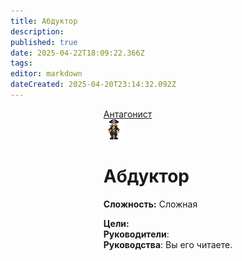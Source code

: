 ```yaml
---
title: Абдуктор
description: 
published: true
date: 2025-04-22T18:09:22.366Z
tags: 
editor: markdown
dateCreated: 2025-04-20T23:14:32.092Z
---
```


<div style="display: flex; justify-content: center;">
<div class="roles-passport antag">
  <div class="title antag"><a href="/roles/antagonists">Антагонист</a></div>
  <div>
    <div><div><img src="/roles/pirate.png"></div></div>
  <div><div>
    <h1>Абдуктор</h1>
    <p><strong>Сложность:</strong> Сложная</p>
    <strong>Цели:</strong> <br>
    <b>Руководители</b>: <br>
    <b>Руководства</b>: Вы его читаете.
  </div></div>
  </div>
</div>
</div>



<div class="table"></div>